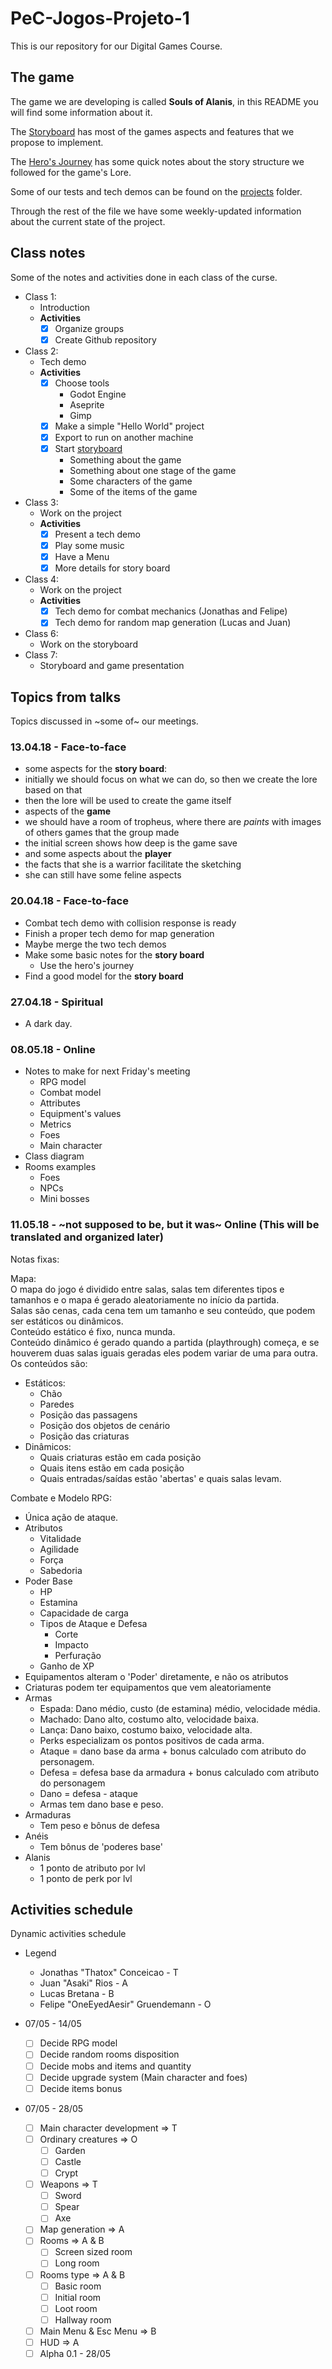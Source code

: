 # PeC-Jogos-Projeto-1  
This is our repository for our Digital Games Course.

## The game

The game we are developing is called **Souls of Alanis**, in this README you will find some information about it.  

The [Storyboard](StoryBoard.md) has most of the games aspects and features that we propose to implement.  

The [Hero's Journey](The_Monomyth.md) has some quick notes about the story structure we followed for the game's Lore.  

Some of our tests and tech demos can be found on the [projects](projects/) folder.  

Through the rest of the file we have some weekly-updated information about the current state of the project.  

## Class notes

Some of the notes and activities done in each class of the curse.

- Class 1:
	- Introduction
	- **Activities**
		- [X] Organize groups
		- [X] Create Github repository
- Class 2:
	- Tech demo
	- **Activities**
		- [X] Choose tools
			- Godot Engine
			- Aseprite
			- Gimp
		- [X] Make a simple "Hello World" project
		- [X] Export to run on another machine
		- [X] Start [storyboard](#story-board-notes)
			- Something about the game
			- Something about one stage of the game
			- Some characters of the game
			- Some of the items of the game
- Class 3:
	- Work on the project
	- **Activities**
		- [X] Present a tech demo
		- [X] Play some music
		- [X] Have a Menu
		- [X] More details for story board
- Class 4:
	- Work on the project
	- **Activities**
		- [X] Tech demo for combat mechanics (Jonathas and Felipe)
		- [X] Tech demo for random map generation (Lucas and Juan)
- Class 6:
	- Work on the storyboard
- Class 7:
	- Storyboard and game presentation

## Topics from talks

Topics discussed in ~some of~ our meetings.

### 13.04.18 - Face-to-face
- some aspects for the __story board__:
- initially we should focus on what we can do, so then we create the lore based on that  
- then the lore will be used to create the game itself  
- aspects of the __game__
- we should have a room of tropheus, where there are _paints_ with images of others games that the group made  
- the initial screen shows how deep is the game save  
- and some aspects about the __player__  
- the facts that she is a warrior facilitate the sketching  
- she can still have some feline aspects  

### 20.04.18 - Face-to-face
- Combat tech demo with collision response is ready  
- Finish a proper tech demo for map generation  
- Maybe merge the two tech demos  
- Make some basic notes for the __story board__  
	- Use the hero's journey  
- Find a good model for the __story board__  

### 27.04.18 - Spiritual
- A dark day.

### 08.05.18 - Online
- Notes to make for next Friday's meeting
	- RPG model
	- Combat model
	- Attributes
	- Equipment's values
	- Metrics
	- Foes
	- Main character
- Class diagram
- Rooms examples
	- Foes
	- NPCs
	- Mini bosses
### 11.05.18 - ~not supposed to be, but it was~ Online (This will be translated and organized later)
Notas fixas:

Mapa:  
O mapa do jogo é dividido entre salas, salas tem diferentes tipos e tamanhos e o mapa é gerado aleatoriamente no início da partida.  
Salas são cenas, cada cena tem um tamanho e seu conteúdo, que podem ser estáticos ou dinâmicos.  
Conteúdo estático é fixo, nunca munda.  
Conteúdo dinâmico é gerado quando a partida (playthrough) começa, e se houverem duas salas iguais geradas eles podem variar de uma para outra.  
Os conteúdos são:  
- Estáticos:
	- Chão
	- Paredes
	- Posição das passagens
	- Posição dos objetos de cenário
	- Posição das criaturas
- Dinâmicos:
	- Quais criaturas estão em cada posição
	- Quais itens estão em cada posição
	- Quais entradas/saídas estão 'abertas' e quais salas levam.

Combate e Modelo RPG:  
- Única ação de ataque.
- Atributos
	- Vitalidade
	- Agilidade
	- Força
	- Sabedoria
- Poder Base
	- HP
	- Estamina
	- Capacidade de carga
	- Tipos de Ataque e Defesa
		- Corte
		- Impacto
		- Perfuração
	 - Ganho de XP
- Equipamentos alteram o 'Poder' diretamente, e não os atributos
- Criaturas podem ter equipamentos que vem aleatoriamente
- Armas
	- Espada: Dano médio, custo (de estamina) médio, velocidade média.
	- Machado: Dano alto, costumo alto, velocidade baixa.
	- Lança: Dano baixo, costumo baixo, velocidade alta.
	- Perks especializam os pontos positivos de cada arma.
	- Ataque = dano base da arma + bonus calculado com atributo do personagem.
	- Defesa = defesa base da armadura + bonus calculado com atributo do personagem
	- Dano = defesa - ataque
	- Armas tem dano base e peso.
- Armaduras
	- Tem peso e bônus de defesa
- Anéis
	- Tem bônus de 'poderes base'
- Alanis
	- 1 ponto de atributo por lvl
	- 1 ponto de perk     por lvl


## Activities schedule

Dynamic activities schedule

- Legend
	- Jonathas "Thatox" Conceicao - T
	- Juan "Asaki" Rios - A
	- Lucas Bretana - B
	- Felipe "OneEyedAesir" Gruendemann -  O

- 07/05 - 14/05
	- [ ] Decide RPG model
	- [ ] Decide random rooms disposition
	- [ ] Decide mobs and items and quantity
	- [ ] Decide upgrade system (Main character and foes)
	- [ ] Decide items bonus

- 07/05 - 28/05
	- [ ] Main character development => T
	- [ ] Ordinary creatures => O
		- [ ] Garden
		- [ ] Castle
		- [ ] Crypt
	- [ ] Weapons => T
		- [ ] Sword
		- [ ] Spear
		- [ ] Axe
	- [ ] Map generation => A
	- [ ] Rooms => A & B
		- [ ] Screen sized room
		- [ ] Long room
	- [ ] Rooms type => A & B
		- [ ] Basic room
		- [ ] Initial room
		- [ ] Loot room
		- [ ] Hallway room
	- [ ] Main Menu & Esc Menu => B
	- [ ] HUD => A
	- [ ] Alpha 0.1 - 28/05

